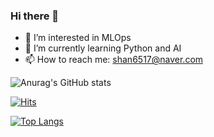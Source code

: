 ### Hi there 👋

- 👀 I’m interested in MLOps
- 🌱 I’m currently learning Python and AI
- 📫 How to reach me: shan6517@naver.com

![Anurag's GitHub stats](https://github-readme-stats.vercel.app/api?username=suhwanjo&show_icons=true&theme=cobalt) 

[![Hits](https://hits.seeyoufarm.com/api/count/incr/badge.svg?url=https%3A%2F%2Fgithub.com%2Fsuhwanjo&count_bg=%2379C83D&title_bg=%23555555&icon=&icon_color=%23E7E7E7&title=hits&edge_flat=false)](https://hits.seeyoufarm.com)

[![Top Langs](https://github-readme-stats.vercel.app/api/top-langs/?username=suhwanjo&layout=compact)](https://github.com/suhwanjo/github-readme-stats)
